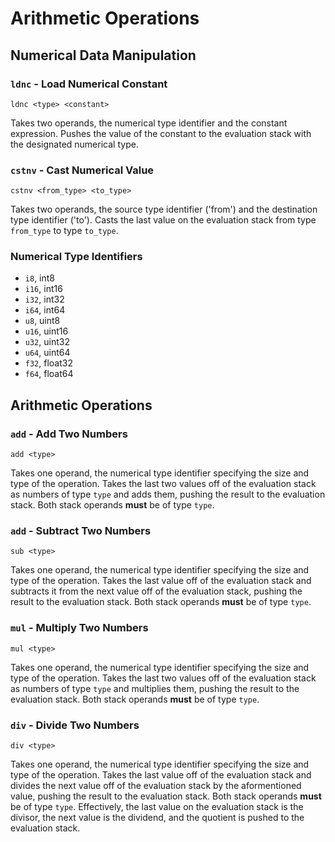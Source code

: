 # Arithmetic Operations

## Numerical Data Manipulation

### `ldnc` - Load Numerical Constant
`ldnc <type> <constant>`

Takes two operands, the numerical type identifier and the constant expression. Pushes the value of the constant to the evaluation stack with the designated numerical type.

### `cstnv` - Cast Numerical Value
`cstnv <from_type> <to_type>`

Takes two operands, the source type identifier ('from') and the destination type identifier ('to'). Casts the last value on the evaluation stack from type `from_type` to type `to_type`.

### Numerical Type Identifiers
- `i8`, int8
- `i16`, int16
- `i32`, int32
- `i64`, int64
- `u8`, uint8
- `u16`, uint16
- `u32`, uint32
- `u64`, uint64
- `f32`, float32
- `f64`, float64

## Arithmetic Operations

### `add` - Add Two Numbers
`add <type>`

Takes one operand, the numerical type identifier specifying the size and type of the operation. Takes the last two values off of the evaluation stack as numbers of type `type` and adds them, pushing the result to the evaluation stack. Both stack operands **must** be of type `type`.

### `add` - Subtract Two Numbers
`sub <type>`

Takes one operand, the numerical type identifier specifying the size and type of the operation. Takes the last value off of the evaluation stack and subtracts it from the next value off of the evaluation stack, pushing the result to the evaluation stack. Both stack operands **must** be of type `type`.

### `mul` - Multiply Two Numbers
`mul <type>`

Takes one operand, the numerical type identifier specifying the size and type of the operation. Takes the last two values off of the evaluation stack as numbers of type `type` and multiplies them, pushing the result to the evaluation stack. Both stack operands **must** be of type `type`.

### `div` - Divide Two Numbers
`div <type>`

Takes one operand, the numerical type identifier specifying the size and type of the operation. Takes the last value off of the evaluation stack and divides the next value off of the evaluation stack by the aformentioned value, pushing the result to the evaluation stack. Both stack operands **must** be of type `type`. Effectively, the last value on the evaluation stack is the divisor, the next value is the dividend, and the quotient is pushed to the evaluation stack.